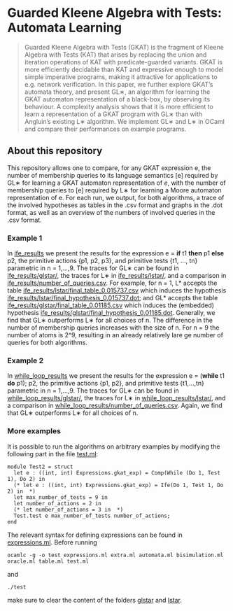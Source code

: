 # Guarded Kleene Algebra with Tests: Automata Learning
> Guarded Kleene Algebra with Tests (GKAT) is the fragment of Kleene Algebra with Tests (KAT) that arises by replacing the union and iteration operations of KAT with predicate-guarded variants. GKAT is more efficiently decidable than KAT and expressive enough to model simple imperative programs, making it attractive for applications to e.g. network verification. In this paper, we further explore GKAT’s automata theory, and present GL∗, an algorithm for learning the GKAT automaton representation of a black-box, by observing its behaviour. A complexity analysis shows that it is more efficient to learn a representation of a GKAT program with GL∗ than with Angluin’s existing L∗ algorithm. We implement GL∗ and L∗ in OCaml and compare their performances on example programs.

## About this repository

This repository allows one to compare, for any GKAT expression e, the number of membership queries to its language semantics [e] required by GL∗  for learning a GKAT automaton representation of *e*, with the number of membership queries to [e] required by L∗ for learning a Moore automaton representation of e. For each run, we output, for both algorithms, a trace of the involved hypotheses as tables in the .csv format and graphs in the .dot format, as well as an overview of the numbers of involved queries in the .csv format. 

### Example 1 

In [ife_results](ife_results) we present the results for the expression e =  **if** t1 **then** p1 **else** p2, the primitive actions {p1, p2, p3}, and primitive tests {t1, ..., tn} parametric in n = 1,...,9. The traces for GL∗ can be found in [ife_results/glstar/](ife_results/glstar/), the traces for L∗ in  [ife_results/lstar/](ife_results/lstar/), and a comparison in [ife_results/number_of_queries.csv](ife_results/number_of_queries.csv). For example, for n = 1, L* accepts the table [ife_results/lstar/final_table_0.015737.csv](ife_results/lstar/final_table_0.015737.csv) which induces the hypothesis [ife_results/lstar/final_hypothesis_0.015737.dot](ife_results/lstar/final_hypothesis_0.015737.dot); and GL* accepts the table [ife_results/glstar/final_table_0.01185.csv](ife_results/glstar/final_table_0.01185.csv) which induces the (embedded) hypothesis [ife_results/glstar/final_hypothesis_0.01185.dot](ife_results/glstar/final_hypothesis_0.01185.dot). Generally, we find that GL∗ outperforms L∗ for all choices of n. The difference in the number of membership queries increases with the size of n. For n = 9 the number of atoms is 2^9, resulting in an already relatively lare ge number of queries for both algorithms.

### Example 2

In [while_loop_results](while_loop_results) we present the results for the expression e =  (**while** t1 **do** p1); p2, the primitive actions {p1, p2}, and primitive tests {t1,...,tn} parametric in n = 1,...,9. The traces for GL∗ can be found in [while_loop_results/glstar/](while_loop_results/glstar/), the traces for L∗ in  [while_loop_results/lstar/](while_loop_results/lstar/), and a comparison in [while_loop_results/number_of_queries.csv](while_loop_results/number_of_queries.csv). Again, we find that GL∗ outperforms L∗ for all choices of n.

### More examples

It is possible to run the algorithms on arbitrary examples by modifying the following part in the file [test.ml](test.ml):
```
module Test2 = struct
  let e : ((int, int) Expressions.gkat_exp) = Comp(While (Do 1, Test 1), Do 2) in 
  (* let e : ((int, int) Expressions.gkat_exp) = Ife(Do 1, Test 1, Do 2) in  *)
  let max_number_of_tests = 9 in
  let number_of_actions = 2 in 
  (* let number_of_actions = 3 in  *)
  Test.test e max_number_of_tests number_of_actions;
end
```
The relevant syntax for defining expressions can be found in [expressions.ml](expressions.ml). Before running 
```
ocamlc -g -o test expressions.ml extra.ml automata.ml bisimulation.ml oracle.ml table.ml test.ml
```
and 
```
./test
```
make sure to clear the content of the folders [glstar](glstar) and [lstar](lstar).
